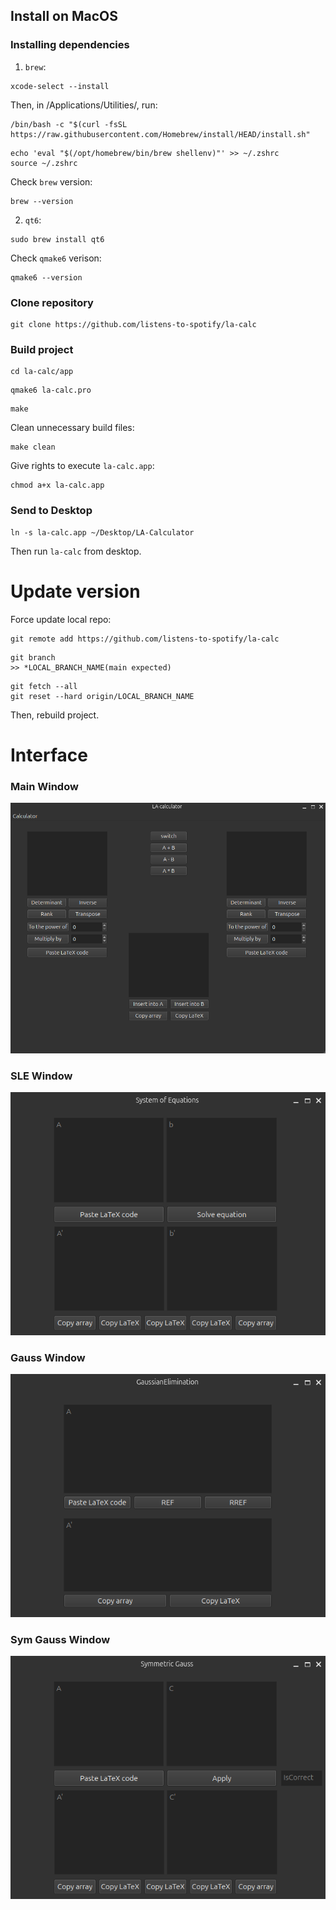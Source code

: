 ## Install on MacOS

### Installing dependencies

1. `brew`:
```
xcode-select --install
```
Then, in /Applications/Utilities/, run:
```
/bin/bash -c "$(curl -fsSL https://raw.githubusercontent.com/Homebrew/install/HEAD/install.sh"
```
```
echo 'eval "$(/opt/homebrew/bin/brew shellenv)"' >> ~/.zshrc
source ~/.zshrc
```
Check `brew` version:
```
brew --version
```

2. `qt6`:
```
sudo brew install qt6
```
Check `qmake6` verison:
```
qmake6 --version
```

### Clone repository

```
git clone https://github.com/listens-to-spotify/la-calc
```

### Build project

```
cd la-calc/app
```
```
qmake6 la-calc.pro
```
```
make
```

Clean unnecessary build files:

```
make clean
```

Give rights to execute `la-calc.app`:

```
chmod a+x la-calc.app
```

### Send to Desktop

```
ln -s la-calc.app ~/Desktop/LA-Calculator
```

Then run `la-calc` from desktop.

# Update version

Force update local repo:

```
git remote add https://github.com/listens-to-spotify/la-calc
```

```
git branch
>> *LOCAL_BRANCH_NAME(main expected)
```

```
git fetch --all
git reset --hard origin/LOCAL_BRANCH_NAME
```

Then, rebuild project.

# Interface

### Main Window
![Main Window](pics/mainwindow.png)

### SLE Window
![SLE Window](pics/slewindow.png)

### Gauss Window
![Gauss Window](pics/gausswindow.png)

### Sym Gauss Window
![Sym Gauss Window](pics/symgausswindow.png)

